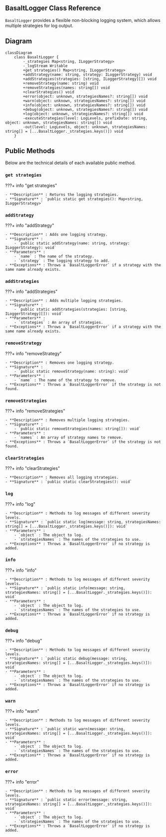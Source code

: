 ## **BasaltLogger Class Reference**

`BasaltLogger` provides a flexible non-blocking logging system, which allows multiple strategies for log output.

## **Diagram**

```mermaid
classDiagram
    class BasaltLogger {
        -_strategies Map<string, ILoggerStrategy>
        -_logStream Writable
        +get strategies() Map<string, ILoggerStrategy>
        +addStrategy(name: string, strategy: ILoggerStrategy) void
        +addStrategies(strategies: [string, ILoggerStrategy][]) void
        +removeStrategy(name: string) void
        +removeStrategies(names: string[]) void
        +clearStrategies() void
        +error(object: unknown, strategiesNames?: string[]) void
        +warn(object: unknown, strategiesNames?: string[]) void
        +info(object: unknown, strategiesNames?: string[]) void
        +debug(object: unknown, strategiesNames?: string[]) void
        +log(object: unknown, strategiesNames?: string[]) void
        -executeStrategies(level: LogLevels, prefixDate: string, object: unknown, strategiesNames: string[]) void
        -out(level: LogLevels, object: unknown, strategiesNames: string[] = [...BasaltLogger._strategies.keys()]) void
    }
```

## **Public Methods**

Below are the technical details of each available public method.

### `get strategies`

???+ info "get strategies"

    - **Description** : Returns the logging strategies.
    - **Signature** : `public static get strategies(): Map<string, ILoggerStrategy>`

### `addStrategy`

???+ info "addStrategy"

    - **Description** : Adds one logging strategy.
    - **Signature** :
        - `public static addStrategy(name: string, strategy: ILoggerStrategy): void`
    - **Parameters** :
        - `name` : The name of the strategy.
        - `strategy` : The logging strategy to add.
    - **Exceptions** : Throws a `BasaltLoggerError` if a strategy with the same name already exists.

### `addStrategies`

???+ info "addStrategies"

    - **Description** : Adds multiple logging strategies.
    - **Signature** :
        - `public static addStrategies(strategies: [string, ILoggerStrategy][]): void`
    - **Parameters** :
        - `strategies` : An array of strategies.
    - **Exceptions** : Throws a `BasaltLoggerError` if a strategy with the same name already exists.

### `removeStrategy`

???+ info "removeStrategy"

    - **Description** : Removes one logging strategy.
    - **Signature** :
        - `public static removeStrategy(name: string): void`
    - **Parameters** :
        - `name` : The name of the strategy to remove.
    - **Exceptions** : Throws a `BasaltLoggerError` if the strategy is not found.

### `removeStrategies`

???+ info "removeStrategies"

    - **Description** : Removes multiple logging strategies.
    - **Signature** :
        - `public static removeStrategies(names: string[]): void`
    - **Parameters** :
        - `names` : An array of strategy names to remove.
    - **Exceptions** : Throws a `BasaltLoggerError` if the strategy is not found.

### `clearStrategies`

???+ info "clearStrategies"

    - **Description** : Removes all logging strategies.
    - **Signature** : `public static clearStrategies(): void`

### `log`

???+ info "log"

    - **Description** : Methods to log messages of different severity levels.
    - **Signature** : `public static log(message: string, strategiesNames: string[] = [...BasaltLogger._strategies.keys()]): void`
    - **Parameters** :
        - `object` : The object to log.
        - `strategiesNames` : The names of the strategies to use.
    - **Exceptions** : Throws a `BasaltLoggerError` if no strategy is added.

### `info`

???+ info "info"

    - **Description** : Methods to log messages of different severity levels.
    - **Signature** : `public static info(message: string, strategiesNames: string[] = [...BasaltLogger._strategies.keys()]): void`
    - **Parameters** :
        - `object` : The object to log.
        - `strategiesNames` : The names of the strategies to use.
    - **Exceptions** : Throws a `BasaltLoggerError` if no strategy is added.

### `debug`

???+ info "debug"

    - **Description** : Methods to log messages of different severity levels.
    - **Signature** : `public static debug(message: string, strategiesNames: string[] = [...BasaltLogger._strategies.keys()]): void`
    - **Parameters** :
        - `object` : The object to log.
        - `strategiesNames` : The names of the strategies to use.
    - **Exceptions** : Throws a `BasaltLoggerError` if no strategy is added.

### `warn`

???+ info "warn"

    - **Description** : Methods to log messages of different severity levels.
    - **Signature** : `public static warn(message: string, strategiesNames: string[] = [...BasaltLogger._strategies.keys()]): void`
    - **Parameters** :
        - `object` : The object to log.
        - `strategiesNames` : The names of the strategies to use.
    - **Exceptions** : Throws a `BasaltLoggerError` if no strategy is added.

### `error`

???+ info "error"

    - **Description** : Methods to log messages of different severity levels.
    - **Signature** : `public static error(message: string, strategiesNames: string[] = [...BasaltLogger._strategies.keys()]): void`
    - **Parameters** :
        - `object` : The object to log.
        - `strategiesNames` : The names of the strategies to use.
    - **Exceptions** : Throws a `BasaltLoggerError` if no strategy is added.

